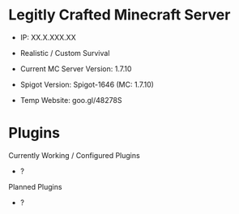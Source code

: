 # Legitly Crafted Minecraft Server

- IP: XX.X.XXX.XX

- Realistic / Custom Survival

- Current MC Server Version: 1.7.10

- Spigot Version: Spigot-1646 (MC: 1.7.10)

- Temp Website: goo.gl/48278S

# Plugins
Currently Working / Configured Plugins

- ?

Planned Plugins

- ?
